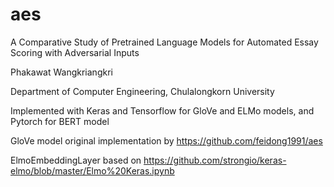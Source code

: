 # aes
 
A Comparative Study of Pretrained Language Models for Automated Essay Scoring with Adversarial Inputs

Phakawat Wangkriangkri

Department of Computer Engineering, Chulalongkorn University

Implemented with Keras and Tensorflow for GloVe and ELMo models, and Pytorch for BERT model

GloVe model original implementation by https://github.com/feidong1991/aes

ElmoEmbeddingLayer based on https://github.com/strongio/keras-elmo/blob/master/Elmo%20Keras.ipynb
